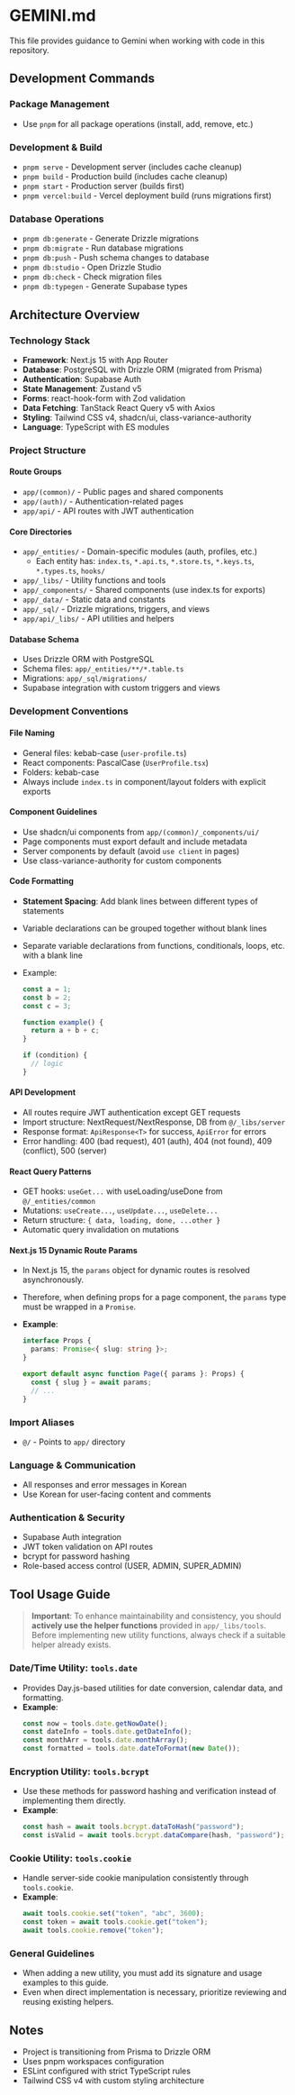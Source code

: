 # GEMINI.md

This file provides guidance to Gemini when working with code in this repository.

## Development Commands

### Package Management

- Use `pnpm` for all package operations (install, add, remove, etc.)

### Development & Build

- `pnpm serve` - Development server (includes cache cleanup)
- `pnpm build` - Production build (includes cache cleanup)
- `pnpm start` - Production server (builds first)
- `pnpm vercel:build` - Vercel deployment build (runs migrations first)

### Database Operations

- `pnpm db:generate` - Generate Drizzle migrations
- `pnpm db:migrate` - Run database migrations
- `pnpm db:push` - Push schema changes to database
- `pnpm db:studio` - Open Drizzle Studio
- `pnpm db:check` - Check migration files
- `pnpm db:typegen` - Generate Supabase types

## Architecture Overview

### Technology Stack

- **Framework**: Next.js 15 with App Router
- **Database**: PostgreSQL with Drizzle ORM (migrated from Prisma)
- **Authentication**: Supabase Auth
- **State Management**: Zustand v5
- **Forms**: react-hook-form with Zod validation
- **Data Fetching**: TanStack React Query v5 with Axios
- **Styling**: Tailwind CSS v4, shadcn/ui, class-variance-authority
- **Language**: TypeScript with ES modules

### Project Structure

#### Route Groups

- `app/(common)/` - Public pages and shared components
- `app/(auth)/` - Authentication-related pages
- `app/api/` - API routes with JWT authentication

#### Core Directories

- `app/_entities/` - Domain-specific modules (auth, profiles, etc.)
  - Each entity has: `index.ts`, `*.api.ts`, `*.store.ts`, `*.keys.ts`, `*.types.ts`, `hooks/`
- `app/_libs/` - Utility functions and tools
- `app/_components/` - Shared components (use index.ts for exports)
- `app/_data/` - Static data and constants
- `app/_sql/` - Drizzle migrations, triggers, and views
- `app/api/_libs/` - API utilities and helpers

#### Database Schema

- Uses Drizzle ORM with PostgreSQL
- Schema files: `app/_entities/**/*.table.ts`
- Migrations: `app/_sql/migrations/`
- Supabase integration with custom triggers and views

### Development Conventions

#### File Naming

- General files: kebab-case (`user-profile.ts`)
- React components: PascalCase (`UserProfile.tsx`)
- Folders: kebab-case
- Always include `index.ts` in component/layout folders with explicit exports

#### Component Guidelines

- Use shadcn/ui components from `app/(common)/_components/ui/`
- Page components must export default and include metadata
- Server components by default (avoid `use client` in pages)
- Use class-variance-authority for custom components

#### Code Formatting

- **Statement Spacing**: Add blank lines between different types of statements
- Variable declarations can be grouped together without blank lines
- Separate variable declarations from functions, conditionals, loops, etc. with a blank line
- Example:

  ```typescript
  const a = 1;
  const b = 2;
  const c = 3;

  function example() {
    return a + b + c;
  }

  if (condition) {
    // logic
  }
  ```

#### API Development

- All routes require JWT authentication except GET requests
- Import structure: NextRequest/NextResponse, DB from `@/_libs/server`
- Response format: `ApiResponse<T>` for success, `ApiError` for errors
- Error handling: 400 (bad request), 401 (auth), 404 (not found), 409 (conflict), 500 (server)

#### React Query Patterns

- GET hooks: `useGet...` with useLoading/useDone from `@/_entities/common`
- Mutations: `useCreate...`, `useUpdate...`, `useDelete...`
- Return structure: `{ data, loading, done, ...other }`
- Automatic query invalidation on mutations

#### Next.js 15 Dynamic Route Params

- In Next.js 15, the `params` object for dynamic routes is resolved asynchronously.
- Therefore, when defining props for a page component, the `params` type must be wrapped in a `Promise`.
- **Example**:

  ```typescript
  interface Props {
    params: Promise<{ slug: string }>;
  }

  export default async function Page({ params }: Props) {
    const { slug } = await params;
    // ...
  }
  ```

### Import Aliases

- `@/` - Points to `app/` directory

### Language & Communication

- All responses and error messages in Korean
- Use Korean for user-facing content and comments

### Authentication & Security

- Supabase Auth integration
- JWT token validation on API routes
- bcrypt for password hashing
- Role-based access control (USER, ADMIN, SUPER_ADMIN)

## Tool Usage Guide

> **Important**: To enhance maintainability and consistency, you should **actively use the helper functions** provided in `app/_libs/tools`. Before implementing new utility functions, always check if a suitable helper already exists.

### Date/Time Utility: `tools.date`

- Provides Day.js-based utilities for date conversion, calendar data, and formatting.
- **Example**:
  ```ts
  const now = tools.date.getNowDate();
  const dateInfo = tools.date.getDateInfo();
  const monthArr = tools.date.monthArray();
  const formatted = tools.date.dateToFormat(new Date());
  ```

### Encryption Utility: `tools.bcrypt`

- Use these methods for password hashing and verification instead of implementing them directly.
- **Example**:
  ```ts
  const hash = await tools.bcrypt.dataToHash("password");
  const isValid = await tools.bcrypt.dataCompare(hash, "password");
  ```

### Cookie Utility: `tools.cookie`

- Handle server-side cookie manipulation consistently through `tools.cookie`.
- **Example**:
  ```ts
  await tools.cookie.set("token", "abc", 3600);
  const token = await tools.cookie.get("token");
  await tools.cookie.remove("token");
  ```

### General Guidelines

- When adding a new utility, you must add its signature and usage examples to this guide.
- Even when direct implementation is necessary, prioritize reviewing and reusing existing helpers.

## Notes

- Project is transitioning from Prisma to Drizzle ORM
- Uses pnpm workspaces configuration
- ESLint configured with strict TypeScript rules
- Tailwind CSS v4 with custom styling architecture

